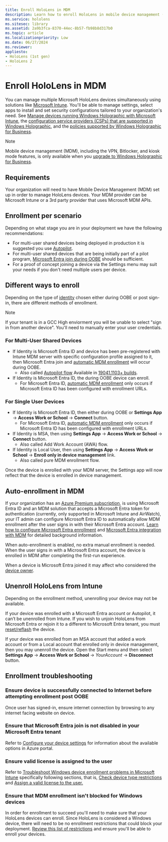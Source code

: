 ```yaml
---
title: Enroll HoloLens in MDM
description: Learn how to enroll HoloLens in mobile device management (MDM) for easier management of multiple devices.
ms.service: hololens
ms.sitesec: library
ms.assetid: 2a9b3fca-8370-44ec-8b57-fb98b8d317b0
ms.topic: article
ms.localizationpriority: Low
ms.date: 06/27/2024
ms.reviewer: 
appliesto:
- HoloLens (1st gen)
- HoloLens 2
---
```


# Enroll HoloLens in MDM

You can manage multiple Microsoft HoloLens devices simultaneously using solutions like [Microsoft Intune](/intune/windows-holographic-for-business). You'll be able to manage settings, select apps to install and set security configurations tailored to your organization's need. See [Manage devices running Windows Holographic with Microsoft Intune](/intune/windows-holographic-for-business), the [configuration service providers (CSPs) that are supported in Windows Holographic](https://msdn.microsoft.com/windows/hardware/commercialize/customize/mdm/configuration-service-provider-reference#hololens), and the [policies supported by Windows Holographic for Business](https://msdn.microsoft.com/windows/hardware/commercialize/customize/mdm/policy-configuration-service-provider#hololenspolicies).

> [!NOTE]
> Mobile device management (MDM), including the VPN, Bitlocker, and kiosk mode features, is only available when you [upgrade to Windows Holographic for Business](hololens1-upgrade-enterprise.md).

## Requirements

 Your organization will need to have Mobile Device Management (MDM) set up in order to manage HoloLens devices. Your MDM provider can be Microsoft Intune or a 3rd party provider that uses Microsoft MDM APIs.

## Enrollment per scenario

Depending on what stage you are in your deployment we have the following recommendations:

- For multi-user shared devices being deployed in production it is suggested you use [Autopilot](hololens2-autopilot.md).
- For multi-user shared devices that are being initially part of a pilot program, [Microsoft Entra join during OOBE](hololens-enroll-mdm.md#auto-enrollment-in-mdm) should be sufficient.
- For a proof of concept joining a device via the Settings menu may suit your needs if you don't need multiple users per device.

## Different ways to enroll

Depending on the type of [identity](hololens-identity.md) chosen either during OOBE or post sign-in, there are different methods of enrollment.

> [!NOTE]
> If your tenant is in a GCC High enviorment you will be unable to select "sign in from another device". You'll need to manually enter your user credentials.

### For Multi-User Shared Devices

- If Identity is Microsoft Entra ID and device has been pre-registered with Intune MDM server with specific configuration profile assigned to it, then Microsoft Entra join and [automatic MDM enrollment](hololens-enroll-mdm.md#auto-enrollment-in-mdm) will occur during OOBE.
  - Also called [Autopilot flow](hololens2-autopilot.md) Available in [19041.1103+ builds](hololens-release-notes-2004.md#windows-holographic-version-2004).
- If Identity is Microsoft Entra ID, the during OOBE device can enroll.
  - For Microsoft Entra ID, [automatic MDM enrollment](hololens-enroll-mdm.md#auto-enrollment-in-mdm) only occurs if Microsoft Entra ID has been configured with enrollment URLs.

### For Single User Devices

- If Identity is Microsoft Entra ID, then either during OOBE or **Settings App** -> **Access Work or School** -> **Connect** button.
  - For Microsoft Entra ID, [automatic MDM enrollment](hololens-enroll-mdm.md#auto-enrollment-in-mdm) only occurs if Microsoft Entra ID has been configured with enrollment URLs.
- If Identity is MSA, then using **Settings App** -> **Access Work or School** -> **Connect** button.
  - Also called Add Work Account (AWA) flow.
- If Identity is Local User, then using **Settings App** -> **Access Work or School** -> **Enroll only in device management** link.
  - Also called pure MDM enrollment flow.

Once the device is enrolled with your MDM server, the Settings app will now reflect that the device is enrolled in device management.

## Auto-enrollment in MDM

If your organization has an [Azure Premium subscription](https://azure.microsoft.com/overview/), is using Microsoft Entra ID and an MDM solution that accepts a Microsoft Entra token for authentication (currently, only supported in Microsoft Intune and AirWatch), your IT admin can configure Microsoft Entra ID to automatically allow MDM enrollment after the user signs in with their Microsoft Entra account. [Learn how to configure Microsoft Entra enrollment](/mem/intune/enrollment/windows-enroll#enable-windows-10-automatic-enrollment) and [Microsoft Entra integration with MDM](/windows/client-management/mdm/azure-active-directory-integration-with-mdm) for detailed background information.

When auto-enrollment is enabled, no extra manual enrollment is needed. When the user signs in with a Microsoft Entra account, the device is enrolled in MDM after completing the first-run experience.

When a device is Microsoft Entra joined it may affect who considered the [device owner](security-adminless-os.md#device-owner).

## Unenroll HoloLens from Intune

Depending on the enrollment method, unenrolling your device may not be available.

If your device was enrolled with a Microsoft Entra account or Autopilot, it can’t be unenrolled from Intune. If you wish to unjoin HoloLens from Microsoft Entra or rejoin it to a different to Microsoft Entra tenant, you must [reset/reflash](hololens-recovery.md#restart-the-device) the device.

If your device was enrolled from an MSA account that added a work account or from a Local account that enrolled only in device management, then you may unenroll the device. Open the Start menu and then select **Settings App** -> **Access Work or School** -> *YourAccount* -> **Disconnect** button.

## Enrollment troubleshooting

### Ensure device is successfully connected to Internet before attempting enrollment post OOBE

Once user has signed-in, ensure internet connection by browsing to any internet facing website on device.

<a name='ensure-that-azure-active-directory-azure-ad-join-is-not-disabled-in-your-azure-ad-tenant'></a>

### Ensure that Microsoft Entra join is not disabled in your Microsoft Entra tenant

Refer to [Configure your device settings](/azure/active-directory/devices/azureadjoin-plan#configure-your-device-settings) for information about the available options in Azure portal.

### Ensure valid license is assigned to the user

Refer to [Troubleshoot Windows device enrollment problems in Microsoft Intune](/troubleshoot/mem/intune/troubleshoot-windows-enrollment-errors) specifically following sections, that is, [Check device type restrictions](/troubleshoot/mem/intune/troubleshoot-windows-enrollment-errors#check-device-type-restrictions) and [Assign a valid license to the user.](/troubleshoot/mem/intune/troubleshoot-windows-enrollment-errors#assign-a-valid-license-to-the-user)

### Ensure that MDM enrollment isn't blocked for Windows devices

In order for enrollment to succeed you'll need to make sure that your HoloLens devices can enroll. Since HoloLens is considered a Windows device, there will need to be no enrollment restrictions that could block your deployment. [Review this list of restrictions](/mem/intune/enrollment/enrollment-restrictions-set) and ensure you'll be able to enroll your devices.
